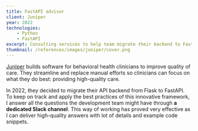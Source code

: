```yaml
---
title: FastAPI advisor
client: Juniper
year: 2022
technologies:
    - Python
    - FastAPI
excerpt: Consulting services to help team migrate their backend to FastAPI.
thumbnail: /references/images/juniper/cover.png
---
```


[Juniper](https://www.juniperplatform.com/) builds software for behavioral health clinicians to improve quality of care. They streamline and replace manual efforts so clinicians can focus on what they do best: providing high-quality care.

In 2022, they decided to migrate their API backend from Flask to FastAPI. To keep on track and apply the best practices of this innovative framework, I answer all the questions the development team might have through **a dedicated Slack channel**. This way of working has proved very effective as I can deliver high-quality answers with lot of details and example code snippets.
